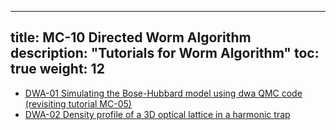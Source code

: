 
---
title: MC-10 Directed Worm Algorithm
description: "Tutorials for Worm Algorithm"
toc: true
weight: 12
---

- [DWA-01 Simulating the Bose-Hubbard model using dwa QMC code (revisiting tutorial MC-05)](dwa01)
- [DWA-02 Density profile of a 3D optical lattice in a harmonic trap](dwa02)








